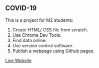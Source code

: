 ## COVID-19

This is a project for M2 students:

<ol>
  <li>Create HTML/ CSS file from scratch.</li>
  <li>Use Chrome Dev Tools.</li>
  <li>Find data online.</li>
  <li>Use version control software.</li>
  <li>Publish a webpage using Github pages.</li>
</ol>
<a href="https://nps01.github.io/covid-19/">Live Website</a>
